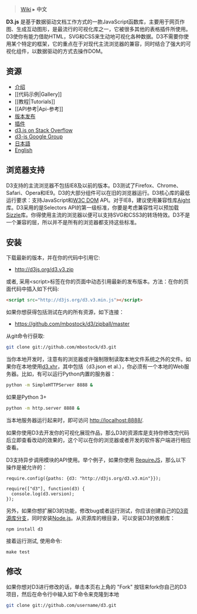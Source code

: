 > [Wiki](Home) ▸ **中文**

  **D3.js** 是基于数据驱动文档工作方式的一款JavaScript函数库，主要用于网页作图、生成互动图形，是最流行的可视化库之一，它被很多其他的表格插件所使用。D3使你有能力借助HTML，SVG和CSS来生动地可视化各种数据。D3不需要你使用某个特定的框架，它的重点在于对现代主流浏览器的兼容，同时结合了强大的可视化组件，以数据驱动的方式去操作DOM。

## 资源
* [介绍](http://mbostock.github.com/d3/)
* [[代码示例|Gallery]]
* [[教程|Tutorials]]
* [[API参考|Api-参考]]
* [版本发布](https://github.com/mbostock/d3/releases)
* [插件](/d3/d3-plugins)
* [d3.js on Stack Overflow](http://stackoverflow.com/questions/tagged/d3.js)
* [d3-js Google Group](http://groups.google.com/group/d3-js)
* [日本語](/mbostock/d3/wiki/JP-Home)
* [English](/mbostock/d3/wiki)

## 浏览器支持
D3支持的主流浏览器不包括IE8及以前的版本。D3测试了Firefox、Chrome、Safari、Opera和IE9。D3的大部分组件可以在旧的浏览器运行。D3核心库的最低运行要求：支持JavaScript和[W3C DOM](http://www.w3.org/DOM/) API。对于IE8，建议使用兼容性库[Aight](https://github.com/shawnbot/aight)库。D3采用的是Selectors API的第一级标准，你要是考虑兼容性可以预加载[Sizzle](http://sizzlejs.com/)库。你得使用主流的浏览器以便可以支持SVG和CSS3的转场特效。D3不是一个兼容的层，所以并不是所有的浏览器都支持这些标准。

## 安装
下载最新的版本，并在你的代码中引用它:

* <http://d3js.org/d3.v3.zip>

或者, 采用\<script\>标签在你的页面中动态引用最新的发布版本。方法：在你的页面代码中插入如下代码:

```html
<script src="http://d3js.org/d3.v3.min.js"></script>
```

如果你想获得包括测试在内的所有资源，如下连接：

* <https://github.com/mbostock/d3/zipball/master>

从git命令行获取:

```bash
git clone git://github.com/mbostock/d3.git
```
当你本地开发时，注意有的浏览器或许强制限制读取本地文件系统之外的文件。如果你在本地使用[d3.xhr](wiki/Requests)，其中包括（d3.json et al.），你必须有一个本地的Web服务器。比如，有可以运行Python内置的服务器：

```bash
python -m SimpleHTTPServer 8888 &
```

如果是Python 3+

```bash
python -m http.server 8888 &
```

当本地服务器运行起来时，即可访问 <http://localhost:8888/>.

如果你使用D3去开发你的可视化展现作品，那么D3的资源库是支持你修改完代码后立即查看改动的效果的，这个可以在你的浏览器或者开发的软件客户端进行相应查看。

D3支持异步调用模块的API使用。举个例子，如果你使用 [RequireJS](http://requirejs.org/)，那么以下操作是被允许的：

```
require.config({paths: {d3: "http://d3js.org/d3.v3.min"}});

require(["d3"], function(d3) {
  console.log(d3.version);
});
```

另外，如果你想扩展D3的功能，修改bug或者运行测试，你应该创建自己的[D3资源库分支](https://github.com/mbostock/d3)，同时安装[Node.js](http://nodejs.org/)。从资源库的根目录，可以安装D3的依赖库：

    npm install d3

接着运行测试, 使用命令:

    make test

## 修改

如果你想对D3进行修改的话，单击本页右上角的 "Fork" 按钮来fork你自己的D3项目，然后在命令行中输入如下命令来克隆到本地

```bash
git clone git://github.com/username/d3.git
```